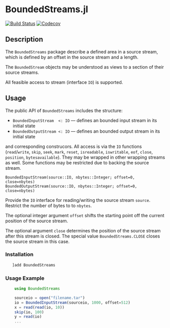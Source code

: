 # BoundedStreams.jl

[![Build Status](https://travis-ci.org/KlausC/BoundedStreams.jl.svg?branch=master)](https://travis-ci.org/KlausC/BoundedStreams.jl)
[![Codecov](https://codecov.io/gh/KlausC/BoundedStreams.jl/branch/master/graph/badge.svg)](https://codecov.io/gh/KlausC/BoundedStreams.jl)

## Description

The `BoundedStreams` package describe a defined area in a source stream, which is defined
by an offset in the source stream and a length.

The `BoundedStream` objects may be understood as views to a section of their source streams.

All feasible access to stream (interface  `IO`) is supported.

## Usage

The public API of `BoundedStreams` includes the structure:

* `BoundedInputStream  <: IO` — defines an bounded input stream in its initial state
* `BoundedOutputStream <: IO` — defines an bounded output stream in its initial state

and corresponding construcors. All access is via the `IO` functions (`read`/`write`,
`skip`, `seek`, `mark`, `reset`, `isreadable`, `iswritable`, `eof`,
`close`, `position`, `bytesavailable`). They may be wrapped in other wrapping streams
as well. Some functions may be restricted due to backing the source stream.

<!-- BEGIN: copied from inline doc strings -->

    BoundedInputStream(source::IO, nbytes::Integer; offset=0, close=nbytes)
    BoundedOutputStream(source::IO, nbytes::Integer; offset=0, close=nbytes)

Provide the `IO` interface for reading/writing the source stream `source`. Restrict the
number of bytes to to `nbytes`.

The optional integer argument `offset` shifts the starting point off the
current position of the source stream.

The optional argument `close` determines the position of the source stream after
this stream is closed. The special value `BoundedStreams.CLOSE` closes
the source stream in this case.

<!-- END: copied from inline doc strings -->

### Installation
```julia
   ]add BoundedStreams
```

### Usage Example

```julia
    using BoundedStreams

    sourceio = open("filename.tar")
    io = BoundedInputStream(sourceio, 1000, offset=512)
    x = read(read(io, 10))
    skip(io, 100)
    y = read(io)
    ...
```

